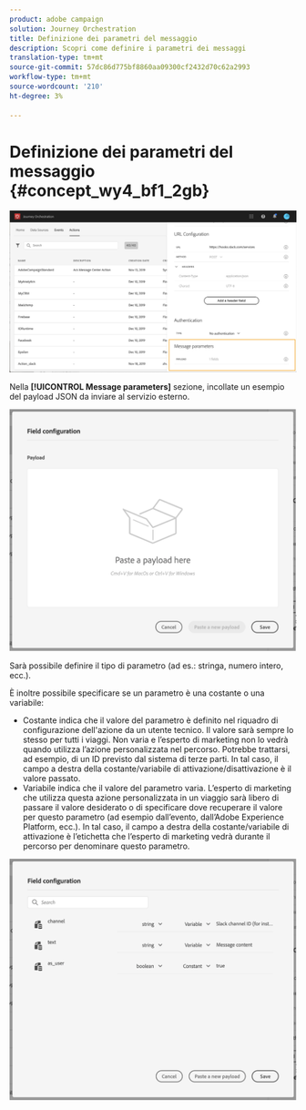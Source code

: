 ```yaml
---
product: adobe campaign
solution: Journey Orchestration
title: Definizione dei parametri del messaggio
description: Scopri come definire i parametri dei messaggi
translation-type: tm+mt
source-git-commit: 57dc86d775bf8860aa09300cf2432d70c62a2993
workflow-type: tm+mt
source-wordcount: '210'
ht-degree: 3%

---
```



# Definizione dei parametri del messaggio {#concept_wy4_bf1_2gb}

![](../assets/messageparameterssection.png)

Nella **[!UICONTROL Message parameters]** sezione, incollate un esempio del payload JSON da inviare al servizio esterno.

![](../assets/customactionpayloadmessage.png)

Sarà possibile definire il tipo di parametro (ad es.: stringa, numero intero, ecc.).

È inoltre possibile specificare se un parametro è una costante o una variabile:

* Costante indica che il valore del parametro è definito nel riquadro di configurazione dell&#39;azione da un utente tecnico. Il valore sarà sempre lo stesso per tutti i viaggi. Non varia e l’esperto di marketing non lo vedrà quando utilizza l’azione personalizzata nel percorso. Potrebbe trattarsi, ad esempio, di un ID previsto dal sistema di terze parti. In tal caso, il campo a destra della costante/variabile di attivazione/disattivazione è il valore passato.
* Variabile indica che il valore del parametro varia. L’esperto di marketing che utilizza questa azione personalizzata in un viaggio sarà libero di passare il valore desiderato o di specificare dove recuperare il valore per questo parametro (ad esempio dall’evento, dall’Adobe Experience Platform, ecc.). In tal caso, il campo a destra della costante/variabile di attivazione è l’etichetta che l’esperto di marketing vedrà durante il percorso per denominare questo parametro.

![](../assets/customactionpayloadmessage2.png)
